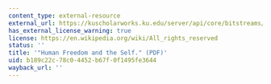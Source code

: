 ```yaml
---
content_type: external-resource
external_url: https://kuscholarworks.ku.edu/server/api/core/bitstreams/2c0767ab-8fd3-4a3d-83d3-aa653d40b226/content
has_external_license_warning: true
license: https://en.wikipedia.org/wiki/All_rights_reserved
status: ''
title: '"Human Freedom and the Self." (PDF)'
uid: b189c22c-78c0-4452-b67f-0f1495fe3644
wayback_url: ''
---
```

